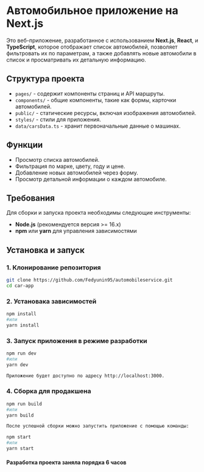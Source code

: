 # Автомобильное приложение на Next.js

Это веб-приложение, разработанное с использованием **Next.js**, **React**, и **TypeScript**, которое отображает список автомобилей, позволяет фильтровать их по параметрам, а также добавлять новые автомобили в список и просматривать их детальную информацию.

## Структура проекта

- `pages/` - содержит компоненты страниц и API маршруты.
- `components/` - общие компоненты, такие как формы, карточки автомобилей.
- `public/` - статические ресурсы, включая изображения автомобилей.
- `styles/` - стили для приложения.
- `data/carsData.ts` - хранит первоначальные данные о машинах.

## Функции

- Просмотр списка автомобилей.
- Фильтрация по марке, цвету, году и цене.
- Добавление новых автомобилей через форму.
- Просмотр детальной информации о каждом автомобиле.

## Требования

Для сборки и запуска проекта необходимы следующие инструменты:

- **Node.js** (рекомендуется версия >= 16.x)
- **npm** или **yarn** для управления зависимостями

## Установка и запуск

### 1. Клонирование репозитория

```bash
git clone https://github.com/Fedyunin95/automobileservice.git
cd car-app
```

### 2. Установака зависимостей

```bash
npm install
#или
yarn install
```

### 3. Запуск приложения в режиме разработки

```bash
npm run dev
#или
yarn dev

Приложение будет доступно по адресу http://localhost:3000.
```

### 4. Сборка для продакшена

```bash
npm run build
#или
yarn build

После успешной сборки можно запустить приложение с помощью команды:

npm start 
#или 
yarn start
```

#### Разработка проекта заняла порядка 6 часов 
